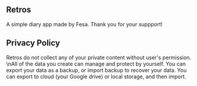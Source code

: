 ## Retros
A simple diary app made by Fesa. Thank you for your suppport!

## Privacy Policy
Retros do not collect any of your private content without user's permission.
\nAll of the data you create can manage and protect by yourself. You can export your data as a backup, or import backup to recover your data.
You can export to cloud (your Google drive) or local storage, and then import.
